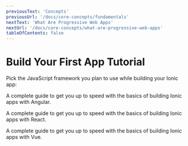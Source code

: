 ```yaml
---
previousText: 'Concepts'
previousUrl: '/docs/core-concepts/fundamentals'
nextText: 'What Are Progressive Web Apps'
nextUrl: '/docs/core-concepts/what-are-progressive-web-apps'
tableOfContents: false
---
```


# Build Your First App Tutorial

Pick the JavaScript framework you plan to use while building your Ionic app:

<docs-cards>
  <docs-card header="Start with Angular" href="/docs/angular/your-first-app" icon="/docs/assets/icons/logo-angular-icon.png" icon-alt="angular logo">
    <p>A complete guide to get you up to speed with the basics of building Ionic apps with Angular.</p>
  </docs-card>

  <docs-card header="Start with React" href="/docs/react/your-first-app" icon="/docs/assets/icons/logo-react-icon.png" icon-alt="React logo">
    <p>A complete guide to get you up to speed with the basics of building Ionic apps with React.</p>
  </docs-card>

  <docs-card class="disabled" header="Start with Vue (soon)" href="" icon="/docs/assets/icons/logo-vue-icon.png" icon-alt="Vue logo">
    <p>A complete guide to get you up to speed with the basics of building Ionic apps with Vue.</p>
  </docs-card>
</docs-cards>